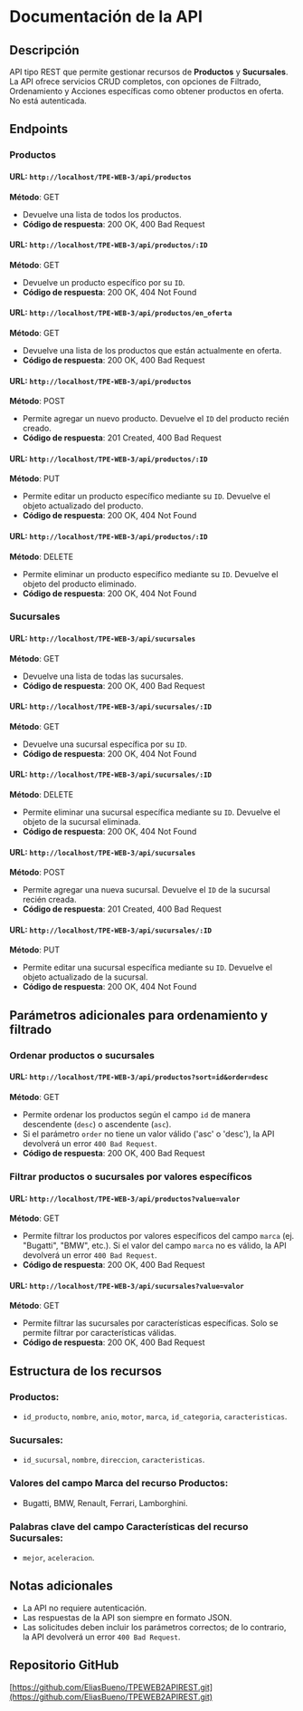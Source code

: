 # Documentación de la API

## Descripción

API tipo REST que permite gestionar recursos de **Productos** y **Sucursales**. La API ofrece servicios CRUD completos, con opciones de Filtrado, Ordenamiento y Acciones específicas como obtener productos en oferta. No está autenticada.

## Endpoints

### Productos

#### URL: `http://localhost/TPE-WEB-3/api/productos`

**Método**: GET

- Devuelve una lista de todos los productos.
- **Código de respuesta**: 200 OK, 400 Bad Request

#### URL: `http://localhost/TPE-WEB-3/api/productos/:ID`

**Método**: GET

- Devuelve un producto específico por su `ID`.
- **Código de respuesta**: 200 OK, 404 Not Found

#### URL: `http://localhost/TPE-WEB-3/api/productos/en_oferta`

**Método**: GET

- Devuelve una lista de los productos que están actualmente en oferta.
- **Código de respuesta**: 200 OK, 400 Bad Request

#### URL: `http://localhost/TPE-WEB-3/api/productos`

**Método**: POST

- Permite agregar un nuevo producto. Devuelve el `ID` del producto recién creado.
- **Código de respuesta**: 201 Created, 400 Bad Request

#### URL: `http://localhost/TPE-WEB-3/api/productos/:ID`

**Método**: PUT

- Permite editar un producto específico mediante su `ID`. Devuelve el objeto actualizado del producto.
- **Código de respuesta**: 200 OK, 404 Not Found

#### URL: `http://localhost/TPE-WEB-3/api/productos/:ID`

**Método**: DELETE

- Permite eliminar un producto específico mediante su `ID`. Devuelve el objeto del producto eliminado.
- **Código de respuesta**: 200 OK, 404 Not Found

### Sucursales

#### URL: `http://localhost/TPE-WEB-3/api/sucursales`

**Método**: GET

- Devuelve una lista de todas las sucursales.
- **Código de respuesta**: 200 OK, 400 Bad Request

#### URL: `http://localhost/TPE-WEB-3/api/sucursales/:ID`

**Método**: GET

- Devuelve una sucursal específica por su `ID`.
- **Código de respuesta**: 200 OK, 404 Not Found

#### URL: `http://localhost/TPE-WEB-3/api/sucursales/:ID`

**Método**: DELETE

- Permite eliminar una sucursal específica mediante su `ID`. Devuelve el objeto de la sucursal eliminada.
- **Código de respuesta**: 200 OK, 404 Not Found

#### URL: `http://localhost/TPE-WEB-3/api/sucursales`

**Método**: POST

- Permite agregar una nueva sucursal. Devuelve el `ID` de la sucursal recién creada.
- **Código de respuesta**: 201 Created, 400 Bad Request

#### URL: `http://localhost/TPE-WEB-3/api/sucursales/:ID`

**Método**: PUT

- Permite editar una sucursal específica mediante su `ID`. Devuelve el objeto actualizado de la sucursal.
- **Código de respuesta**: 200 OK, 404 Not Found

## Parámetros adicionales para ordenamiento y filtrado

### Ordenar productos o sucursales

#### URL: `http://localhost/TPE-WEB-3/api/productos?sort=id&order=desc`

**Método**: GET

- Permite ordenar los productos según el campo `id` de manera descendente (`desc`) o ascendente (`asc`).
- Si el parámetro `order` no tiene un valor válido ('asc' o 'desc'), la API devolverá un error `400 Bad Request`.
- **Código de respuesta**: 200 OK, 400 Bad Request

### Filtrar productos o sucursales por valores específicos

#### URL: `http://localhost/TPE-WEB-3/api/productos?value=valor`

**Método**: GET

- Permite filtrar los productos por valores específicos del campo `marca` (ej. "Bugatti", "BMW", etc.). Si el valor del campo `marca` no es válido, la API devolverá un error `400 Bad Request`.
- **Código de respuesta**: 200 OK, 400 Bad Request

#### URL: `http://localhost/TPE-WEB-3/api/sucursales?value=valor`

**Método**: GET

- Permite filtrar las sucursales por características específicas. Solo se permite filtrar por características válidas.
- **Código de respuesta**: 200 OK, 400 Bad Request

## Estructura de los recursos

### Productos:

- `id_producto`, `nombre`, `anio`, `motor`, `marca`, `id_categoria`, `caracteristicas`.

### Sucursales:

- `id_sucursal`, `nombre`, `direccion`, `caracteristicas`.

### Valores del campo **Marca** del recurso Productos:

- Bugatti, BMW, Renault, Ferrari, Lamborghini.

### Palabras clave del campo **Características** del recurso Sucursales:

- `mejor`, `aceleracion`.

## Notas adicionales

- La API no requiere autenticación.
- Las respuestas de la API son siempre en formato JSON.
- Las solicitudes deben incluir los parámetros correctos; de lo contrario, la API devolverá un error `400 Bad Request`.

## Repositorio GitHub

[https://github.com/EliasBueno/TPEWEB2APIREST.git](https://github.com/EliasBueno/TPEWEB2APIREST.git)
